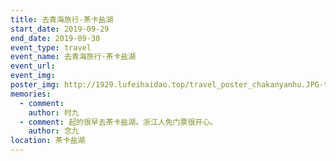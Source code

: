 ```yaml
---
title: 去青海旅行-茶卡盐湖
start_date: 2019-09-29
end_date: 2019-09-30
event_type: travel
event_name: 去青海旅行-茶卡盐湖
event_url: 
event_img: 
poster_img: http://1929.lufeihaidao.top/travel_poster_chakanyanhu.JPG-thumbnail600 
memories:
  - comment: 
    author: 时九
  - comment: 起的很早去茶卡盐湖。浙江人免门票很开心。
    author: 念九
location: 茶卡盐湖
---
```

